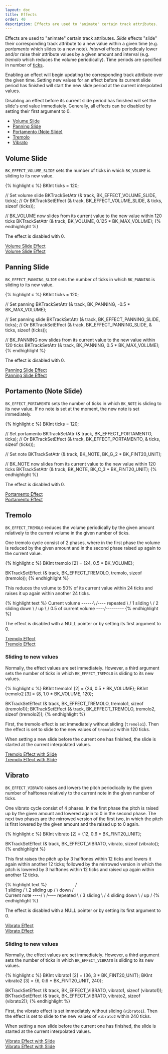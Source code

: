 ```yaml
---
layout: doc
title: Effects
order: 40
description: Effects are used to 'animate' certain track attributes.
---
```


Effects are used to "animate" certain track attributes. *Slide* effects "slide" their corresponding track attribute to a new value within a given time (e.g. *portamento* which slides to a new note). *Interval* effects periodicaly lower and/or raise their attribute values by a given amount and interval (e.g. *tremolo* which reduces the volume periodically). Time periods are specified in number of [ticks](../clocks-and-dividers/).

Enabling an effect will begin updating the corresponding track attribute over the given time. Setting new values for an effect before its current slide period has finished will start the new slide period at the current interpolated values.

Disabling an effect before its current slide period has finished will set the slide's end value immediately. Generally, all effects can be disabled by setting their first argument to 0.

- [Volume Slide](#volume-slide)
- [Panning Slide](#panning-slide)
- [Portamento (Note Slide)](#portamento-note-slide)
- [Tremolo](#tremolo)
- [Vibrato](#vibrato)

## Volume Slide

`BK_EFFECT_VOLUME_SLIDE` sets the number of ticks in which `BK_VOLUME` is sliding to its new value.

{% highlight c %}
BKInt ticks = 120;

// Set volume slide
BKTrackSetAttr (& track, BK_EFFECT_VOLUME_SLIDE, ticks);
// Or
BKTrackSetEffect (& track, BK_EFFECT_VOLUME_SLIDE, & ticks, sizeof (ticks));

// BK_VOLUME now slides from its current value to the new value within 120 ticks
BKTrackSetAttr (& track, BK_VOLUME, 0.125 * BK_MAX_VOLUME);
{% endhighlight %}

 The effect is disabled with 0.

<div class="buttons">
	<div class="player" data-volume="0.7">
		<a href="{{ "/assets/sound/effects/effect-volume-slide.mp3" | prepend: site.baseurl }}" class="button">
			Volume Slide Effect
		</a>
		<div class="label"><a href="{{ "/assets/sound/effects/effect-volume-slide.mp3" | prepend: site.baseurl }}">Volume Slide Effect</a></div>
	</div>
</div>

## Panning Slide

`BK_EFFECT_PANNING_SLIDE` sets the number of ticks in which `BK_PANNING` is sliding to its new value.

{% highlight c %}
BKInt ticks = 120;

// Set panning
BKTrackSetAttr (& track, BK_PANNING, -0.5 * BK_MAX_VOLUME);

// Set panning slide
BKTrackSetAttr (& track, BK_EFFECT_PANNING_SLIDE, ticks);
// Or
BKTrackSetEffect (& track, BK_EFFECT_PANNING_SLIDE, & ticks, sizeof (ticks));

// BK_PANNING now slides from its current value to the new value within 120 ticks
BKTrackSetAttr (& track, BK_PANNING, 0.5 * BK_MAX_VOLUME);
{% endhighlight %}

The effect is disabled with 0.

<div class="buttons">
	<div class="player" data-volume="0.7">
		<a href="{{ "/assets/sound/effects/effect-panning-slide.mp3" | prepend: site.baseurl }}" class="button">
			Panning Slide Effect
		</a>
		<div class="label"><a href="{{ "/assets/sound/effects/effect-panning-slide.mp3" | prepend: site.baseurl }}">Panning Slide Effect</a></div>
	</div>
</div>

## Portamento (Note Slide)

`BK_EFFECT_PORTAMENTO` sets the number of ticks in which `BK_NOTE` is sliding to its new value. If no note is set at the moment, the new note is set immediately.

{% highlight c %}
BKInt ticks = 120;

// Set portamento
BKTrackSetAttr (& track, BK_EFFECT_PORTAMENTO, ticks);
// Or
BKTrackSetEffect (& track, BK_EFFECT_PORTAMENTO, & ticks, sizeof (ticks));

// Set note
BKTrackSetAttr (& track, BK_NOTE, BK_G_2 * BK_FINT20_UNIT);

// BK_NOTE now slides from its current value to the new value within 120 ticks
BKTrackSetAttr (& track, BK_NOTE, BK_C_3 * BK_FINT20_UNIT);
{% endhighlight %}

The effect is disabled with 0.

<div class="buttons">
	<div class="player" data-volume="0.7">
		<a href="{{ "/assets/sound/effects/effect-portamento.mp3" | prepend: site.baseurl }}" class="button">
			Portamento Effect
		</a>
		<div class="label"><a href="{{ "/assets/sound/effects/effect-portamento.mp3" | prepend: site.baseurl }}">Portamento Effect</a></div>
	</div>
</div>

## Tremolo

`BK_EFFECT_TREMOLO` reduces the volume periodically by the given amount relatively to the current volume in the given number of ticks.

One tremolo cycle consist of 2 phases, where in the first phase the volume is reduced by the given amount and in the second phase raised up again to the current value.

{% highlight c %}
BKInt tremolo [2] = {24, 0.5 * BK_VOLUME};

BKTrackSetEffect (& track, BK_EFFECT_TREMOLO, tremolo, sizeof (tremolo));
{% endhighlight %}

This reduces the volume to 50% of its current value within 24 ticks and raises it up again within another 24 ticks.

{% highlight text %}
Current volume ------\          /---- repeated
                      \        /
             1 sliding \      / 2 sliding
               down     \    /     up
                         \  /
0.5 of current volume ----\/---------
{% endhighlight %}

The effect is disabled with a NULL pointer or by setting its first argument to 0.

<div class="buttons">
	<div class="player" data-volume="0.7">
		<a href="{{ "/assets/sound/effects/effect-tremolo.mp3" | prepend: site.baseurl }}" class="button">
			Tremolo Effect
		</a>
		<div class="label"><a href="{{ "/assets/sound/effects/effect-tremolo.mp3" | prepend: site.baseurl }}">Tremolo Effect</a></div>
	</div>
</div>

### Sliding to new values

Normally, the effect values are set immediately. However, a third argument sets the number of ticks in which `BK_EFFECT_TREMOLO` is sliding to its new values.

{% highlight c %}
BKInt tremolo1 [2] = {24, 0.5 * BK_VOLUME};
BKInt tremolo2 [3] = {8, 1.0 * BK_VOLUME, 120};

BKTrackSetEffect (& track, BK_EFFECT_TREMOLO, tremolo1, sizeof (tremolo1));
BKTrackSetEffect (& track, BK_EFFECT_TREMOLO, tremolo2, sizeof (tremolo2));
{% endhighlight %}

First, the tremolo effect is set immediately without sliding (`tremolo1`). Then the effect is set to slide to the new values of `tremolo2` within 120 ticks.

When setting a new slide before the current one has finished, the slide is started at the current interpolated values.

<div class="buttons">
	<div class="player" data-volume="0.7">
		<a href="{{ "/assets/sound/effects/effect-tremolo-slide.mp3" | prepend: site.baseurl }}" class="button">
			Tremolo Effect with Slide
		</a>
		<div class="label"><a href="{{ "/assets/sound/effects/effect-tremolo-slide.mp3" | prepend: site.baseurl }}">Tremolo Effect with Slide</a></div>
	</div>
</div>

## Vibrato

`BK_EFFECT_VIBRATO` raises and lowers the pitch periodically by the given number of halftones relatively to the current note in the given number of ticks.

One vibrato cycle consist of 4 phases. In the first phase the pitch is raised up by the given amount and lowered again to 0 in the second phase. The next two phases are the mirrowed version of the first two, in which the pitch is first lowered by the given amount and the raised up to 0 again.

{% highlight c %}
BKInt vibrato [2] = {12, 0.6 * BK_FINT20_UNIT};

BKTrackSetEffect (& track, BK_EFFECT_VIBRATO, vibrato, sizeof (vibrato));
{% endhighlight %}

This first raises the pitch up by 3 halftones within 12 ticks and lowers it again within another 12 ticks; followed by the mirrowed version in which the pitch is lowered by 3 halftones within 12 ticks and raised up again within another 12 ticks.

{% highlight text %}
                      /\
           1 sliding /  \ 2 sliding
              up    /    \   down
                   /      \
 Current note ----/        \        /---- repeated
                            \      /
                   3 sliding \    / 4 sliding
                     down     \  /     up
                               \/
{% endhighlight %}

The effect is disabled with a NULL pointer or by setting its first argument to 0.

<div class="buttons">
	<div class="player" data-volume="0.7">
		<a href="{{ "/assets/sound/effects/effect-vibrato.mp3" | prepend: site.baseurl }}" class="button">
			Vibrato Effect
		</a>
		<div class="label"><a href="{{ "/assets/sound/effects/effect-vibrato.mp3" | prepend: site.baseurl }}">Vibrato Effect</a></div>
	</div>
</div>

### Sliding to new values

Normally, the effect values are set immediately. However, a third argument sets the number of ticks in which `BK_EFFECT_VIBRATO` is sliding to its new values.

{% highlight c %}
BKInt vibrato1 [2] = {36, 3 * BK_FINT20_UNIT};
BKInt vibrato2 [3] = {6, 0.6 * BK_FINT20_UNIT, 240};

BKTrackSetEffect (& track, BK_EFFECT_VIBRATO, vibrato1, sizeof (vibrato1));
BKTrackSetEffect (& track, BK_EFFECT_VIBRATO, vibrato2, sizeof (vibrato2));
{% endhighlight %}

First, the vibrato effect is set immediately without sliding (`vibrato1`). Then the effect is set to slide to the new values of `vibrato2` within 240 ticks.

When setting a new slide before the current one has finished, the slide is started at the current interpolated values.

<div class="buttons">
	<div class="player" data-volume="0.7">
		<a href="{{ "/assets/sound/effects/effect-vibrato-slide.mp3" | prepend: site.baseurl }}" class="button">
			Vibrato Effect with Slide
		</a>
		<div class="label"><a href="{{ "/assets/sound/effects/effect-vibrato-slide.mp3" | prepend: site.baseurl }}">Vibrato Effect with Slide</a></div>
	</div>
</div>
